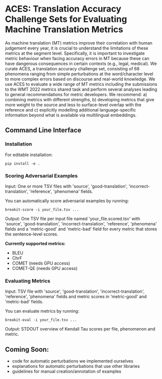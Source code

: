 # ACES: Translation Accuracy Challenge Sets for Evaluating Machine Translation Metrics

As machine translation (MT) metrics improve their correlation with human judgement every year, it is crucial to understand the limitations of these metrics at the segment level. Specifically, it is important to investigate metric behaviour when facing accuracy errors in MT because these can have dangerous consequences in certain contexts (e.g., legal, medical). We curate ACES, a translation accuracy challenge set, consisting of 68 phenomena ranging from simple perturbations at the word/character level to more complex errors based on discourse and real-world knowledge. 
We use ACES to evaluate a wide range of MT metrics including the submissions to the WMT 2022 metrics shared task and perform several analyses leading to general recommendations for metric developers. We recommend: a) combining metrics with different strengths, b) developing metrics that give more weight to the source and less to surface-level overlap with the reference and c) explicitly modelling additional language-specific information beyond what is available via multilingual embeddings.

## Command Line Interface

### Installation

For editable installation:

    pip install -e .

### Scoring Adversarial Examples

Input: One or more TSV files with 'source', 'good-translation', 'incorrect-translation', 'reference', 'phenomena' fields.

You can automatically score adversarial examples by running:

    breakit-score -i your_file.tsv ...

Output: One TSV file per input file named 'your_file.scored.tsv' with 'source', 'good-translation', 'incorrect-translation', 'reference', 'phenomena' fields and a 'metric-good' and 'metric-bad' field for every metric that stores the sentence-level scores.

**Currently supported metrics:**

- BLEU
- ChrF
- COMET (needs GPU access)
- COMET-QE (needs GPU access)

### Evaluating Metrics

Input: TSV file with 'source', 'good-translation', 'incorrect-translation', 'reference', 'phenomena' fields and metric scores in 'metric-good' and 'metric-bad' fields.

You can evaluate metrics by running:

    breakit-eval -i your_file.tsv ...

Output: STDOUT overview of Kendall Tau scores per file, phenomenon and metric.

## Coming Soon:

- code for automatic perturbations we implemented ourselves
- explanations for automatic perturbations that use other libraries
- guidelines for manual creation/annotation of examples
